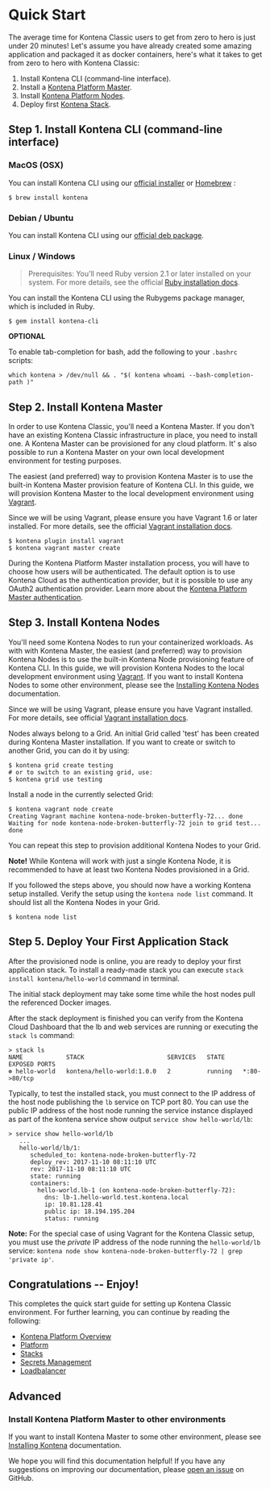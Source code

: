 # Quick Start

The average time for Kontena Classic users to get from zero to hero is just under 20 minutes! Let's assume you have already created some amazing application and packaged it as docker containers, here's what it takes to get from zero to hero with Kontena Classic:

1. Install Kontena CLI (command-line interface).
2. Install a [Kontena Platform Master](using-kontena/platform.md).
4. Install [Kontena Platform Nodes](using-kontena/nodes.md).
5. Deploy first [Kontena Stack](using-kontena/stacks.md).

## Step 1. Install Kontena CLI (command-line interface)

### MacOS (OSX)

You can install Kontena CLI using our [official installer](https://gh-releases.kontena.io/kontena/kontena/pkg/latest) or [Homebrew](https://brew.sh/) :

```
$ brew install kontena
```

### Debian / Ubuntu

You can install Kontena CLI using our [official deb package](https://gh-releases.kontena.io/kontena/kontena/deb/latest).

### Linux / Windows

> Prerequisites: You'll need Ruby version 2.1 or later installed on your system. For more details, see the official [Ruby installation docs](https://www.ruby-lang.org/en/documentation/installation/).


You can install the Kontena CLI using the Rubygems package manager, which is included in Ruby.

```
$ gem install kontena-cli
```

**OPTIONAL**

To enable tab-completion for bash, add the following to your `.bashrc` scripts:

```
which kontena > /dev/null && . "$( kontena whoami --bash-completion-path )"
```

## Step 2. Install Kontena Master

In order to use Kontena Classic, you'll need a Kontena Master. If you don't have an existing Kontena Classic infrastructure in place, you need to install one. A Kontena Master can be provisioned for any cloud platform. It' s also possible to run a Kontena Master on your own local development environment for testing purposes.

The easiest (and preferred) way to provision Kontena Master is to use the built-in Kontena Master provision feature of Kontena CLI. In this guide, we will provision Kontena Master to the local development environment using [Vagrant](https://www.vagrantup.com/).

Since we will be using Vagrant, please ensure you have Vagrant 1.6 or later installed. For more details, see the official [Vagrant installation docs](https://docs.vagrantup.com/v2/installation/index.html).

```
$ kontena plugin install vagrant
$ kontena vagrant master create
```

During the Kontena Platform Master installation process, you will have to choose how users will be authenticated. The default option is to use Kontena Cloud as the authentication provider, but it is possible to use any OAuth2 authentication provider. Learn more about the [Kontena Platform Master authentication](./advanced/authentication.md).

## Step 3. Install Kontena Nodes

You'll need some Kontena Nodes to run your containerized workloads. As with with Kontena Master, the easiest (and preferred) way to provision Kontena Nodes is to use the built-in Kontena Node provisioning feature of Kontena CLI. In this guide, we will provision Kontena Nodes to the local development environment using [Vagrant](https://www.vagrantup.com/). If you want to install Kontena Nodes to some other environment, please see the [Installing Kontena Nodes](using-kontena/install-nodes/README.md) documentation.

Since we will be using Vagrant, please ensure you have Vagrant installed. For more details, see official [Vagrant installation docs](https://docs.vagrantup.com/v2/installation/index.html).

Nodes always belong to a Grid. An initial Grid called 'test' has been created during Kontena Master installation. If you want to create or switch to another Grid, you can do it by using:

```
$ kontena grid create testing
# or to switch to an existing grid, use:
$ kontena grid use testing
```

Install a node in the currently selected Grid:

```
$ kontena vagrant node create
Creating Vagrant machine kontena-node-broken-butterfly-72... done
Waiting for node kontena-node-broken-butterfly-72 join to grid test... done
```

You can repeat this step to provision additional Kontena Nodes to your Grid.

**Note!** While Kontena will work with just a single Kontena Node, it is recommended to have at least two Kontena Nodes provisioned in a Grid.

If you followed the steps above, you should now have a working Kontena setup installed. Verify the setup using the `kontena node list` command. It should list all the Kontena Nodes in your Grid.

```
$ kontena node list
```

## Step 5. Deploy Your First Application Stack

After the provisioned node is online, you are ready to deploy your first application stack. To install a ready-made stack you can execute `stack install kontena/hello-world` command in terminal.

The initial stack deployment may take some time while the host nodes pull the referenced Docker images.

After the stack deployment is finished you can verify from the Kontena Cloud Dashboard that the lb and web services are running or executing the `stack ls` command:

```
> stack ls
NAME            STACK                       SERVICES   STATE     EXPOSED PORTS
⊛ hello-world   kontena/hello-world:1.0.0   2          running   *:80->80/tcp
```

Typically, to test the installed stack, you must connect to the IP address of the host node publishing the `lb` service on TCP port 80. You can use the public IP address of the host node running the service instance displayed as part of the kontena service show output `service show hello-world/lb`:

```
> service show hello-world/lb
   ...
   hello-world/lb/1:
      scheduled_to: kontena-node-broken-butterfly-72
      deploy_rev: 2017-11-10 08:11:10 UTC
      rev: 2017-11-10 08:11:10 UTC
      state: running
      containers:
        hello-world.lb-1 (on kontena-node-broken-butterfly-72):
          dns: lb-1.hello-world.test.kontena.local
          ip: 10.81.128.41
          public ip: 18.194.195.204
          status: running
```

**Note:** For the special case of using Vagrant for the Kontena Classic setup, you must use the *private* IP address of the node running the `hello-world/lb` service: `kontena node show kontena-node-broken-butterfly-72 | grep 'private ip'`.

## Congratulations -- Enjoy!

This completes the quick start guide for setting up Kontena Classic environment. For further learning, you can continue by reading the following:

* [Kontena Platform Overview](using-kontena/README.md)
* [Platform](using-kontena/platform.md)
* [Stacks](using-kontena/stacks.md)
* [Secrets Management](using-kontena/vault.md)
* [Loadbalancer](using-kontena/loadbalancer.md)

## Advanced

### Install Kontena Platform Master to other environments
If you want to install Kontena Master to some other environment, please see [Installing Kontena](using-kontena/install-master/README.md) documentation.

We hope you will find this documentation helpful! If you have any suggestions on improving our documentation, please [open an issue](https://github.com/kontena/kontena/issues) on GitHub.
